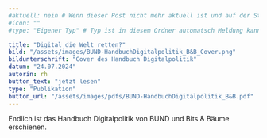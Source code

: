 ```yaml
---
#aktuell: nein # Wenn dieser Post nicht mehr aktuell ist und auf der Startseite angezeigt werden soll, kann das # entfernt werden
#icon: ""
#type: "Eigener Typ" # Typ ist in diesem Ordner automatsch Meldung kann aber hier überschrieben werden z.B. mit "Veröffentlichung" - der Typ erscheint in der Kachel

title: "Digital die Welt retten?"
bild: "/assets/images/BUND-HandbuchDigitalpolitik_B&B_Cover.png"
bildunterschrift: "Cover des Handbuch Digitalpolitik"
datum: "24.07.2024"
autorin: rh
button_text: "jetzt lesen"
type: "Publikation"
button_url: "/assets/images/pdfs/BUND-HandbuchDigitalpolitik_B&B.pdf"
---
```

Endlich ist das Handbuch Digitalpolitik von BUND und Bits & Bäume erschienen.
